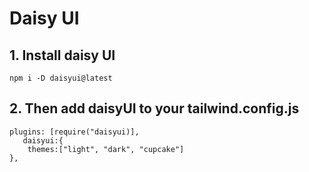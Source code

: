 # Daisy UI
## 1. Install daisy UI
    npm i -D daisyui@latest

## 2. Then add daisyUI to your tailwind.config.js
    plugins: [require("daisyui)],
       daisyui:{
        themes:["light", "dark", "cupcake"]
    },